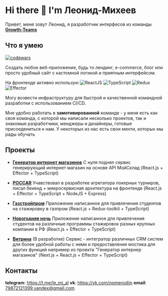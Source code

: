 # Hi there 👋 I'm Леонид-Михеев

Привет, меня зовут Леонид, я разработчик интерфесов из команды [**Growth-Teams**](https://www.growth-teams.ru/)

## Что я умею

[![codewars](https://www.codewars.com/users/LeMiAl/badges/large)](https://www.codewars.com/users/LeMiAl)

Создать любое веб-приложение, будь то лендинг, e-commerce, блог или просто удобный сайт с кастомной логикой и приятным интерфейсом.<br />

На фронтенде активно использую
  <img alt="ReactJS" src="https://img.shields.io/badge/-React-353535?style=plastic&logo=react&logoColor=white" />
  <img alt="TypeScript" src="https://img.shields.io/badge/-TypeScript-235a96?style=plastic&logo=typescript&logoColor=white" />
  ![Redux](https://img.shields.io/badge/-Redux-764abc?logo=redux&style=plastic)
  <img alt="Effector" src="https://img.shields.io/badge/-Effector-ff8c00?style=plastic&logo=effector&logoColor=white" /> <br />

Могу возвести инфраструктуру для быстрой и качественной командной разработки с использованием CI/CD.<br />

Мне удобно работать в **замотивированной** команде - у меня есть как своя команда, с которой мы написали несколько проектов, так и знакомые разработчики, менджеры и дизайнеры, готовые присоедениться к нам. У некоторых из нас есть свои менти, которых мы рады обучать

<!--
* **JS**: Typescript, ReactJS, NodeJS, Redux
* **Инфраструктура**: webpack, eslint
* **Верстка**: module-css, sass, postcss, svg
-->

<!--
## Мой путь как программиста

1. Прошел курсы на ![HTML Academy](https://img.shields.io/badge/-HTML_Academy-302683?logo=htmlacademy&style=plastic)
2. Освоил огромный курс по ![ReactJS](https://img.shields.io/badge/-ReactJS-353535?logo=react&style=plastic) на канале ![It-kamasutra](https://img.shields.io/badge/-It_kamasutra-d00?logo=youtube&style=plastic)
3. Работал в качестве индвидуального предпринимателя на фриланс биржах
-->

## Проекты

* [**Генератор интернет магазинов**](https://t.me/tesikekbot?start=3) С нуля поднял сервис генерирующий интернет магазин на основе API МойСклад (React.js + Effector + TypeScript)

* [**POCCAR**](https://github.com/LeMiBad/Projects) Учавствовал в разработке агрегатора покерных турниров, писал бекенд + микросервисная архитектура на фронтенде (React.js + Effector + TypeScript + NodeJS + Express)

* [**Газстройпром**](https://gsp-location-game.fut.ru/) Приложение написанное для привлечения студентов на стажировку в газпром (React.js + Redux-toolkit + TypeScript)

* [**Новогодняя ночь**](https://new-year-kitchen.fut.ru/) Приложение написанное для привлечения студентов на различные программы стажировок разных крупных компании в РФ (React.js + Effector + TypeScript)

* [**Витрина**]() (В разработке) Сервис - интегратор различных CRM систем для более удобной работы с ними и предоставления мостика для других функций например из проекта "Генератор интернер магазинов" (Next.js + React.js + Effector + TypeScript)

## Контакты

**telegram**: https://t.me/le_mi_al
**vk**: https://vk.com/nomerodiin
**email**: 79872121399.yandex@gmail.com

